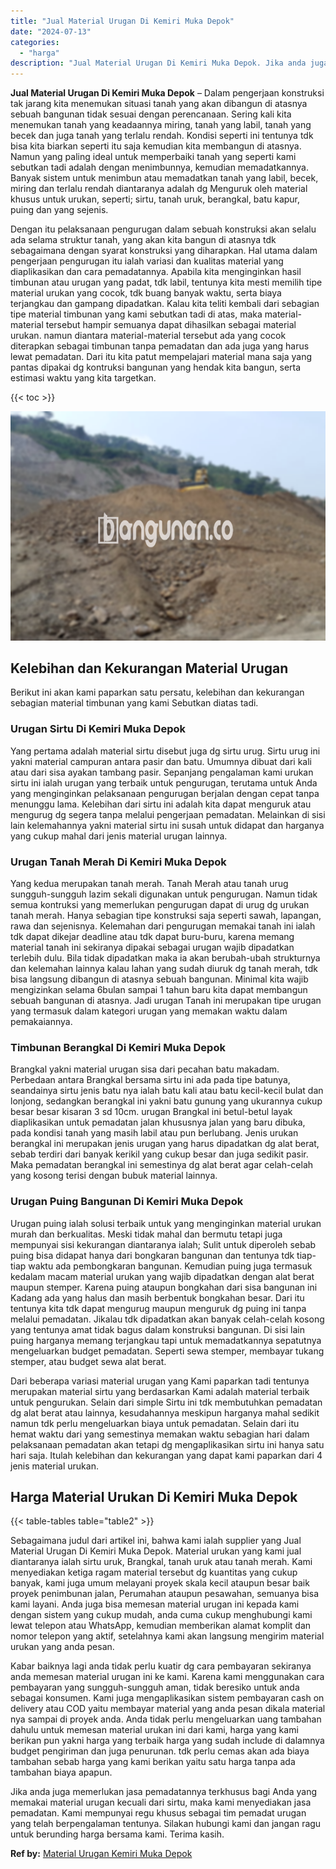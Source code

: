 ```yaml
---
title: "Jual Material Urugan Di Kemiri Muka Depok"
date: "2024-07-13"
categories: 
  - "harga"
description: "Jual Material Urugan Di Kemiri Muka Depok. Jika anda juga memerlukan jasa pemadatannya terkhusus bagi Anda yang memakai material urugan kecuali dari sirtu, m..."
---
```


**Jual Material Urugan Di Kemiri Muka Depok** – Dalam pengerjaan konstruksi tak jarang kita menemukan situasi tanah yang akan dibangun di atasnya sebuah bangunan tidak sesuai dengan perencanaan. Sering kali kita menemukan tanah yang keadaannya miring, tanah yang labil, tanah yang becek dan juga tanah yang terlalu rendah. Kondisi seperti ini tentunya tdk bisa kita biarkan seperti itu saja kemudian kita membangun di atasnya. Namun yang paling ideal untuk memperbaiki tanah yang seperti kami sebutkan tadi adalah dengan menimbunnya, kemudian memadatkannya. Banyak sistem untuk menimbun atau memadatkan tanah yang labil, becek, miring dan terlalu rendah diantaranya adalah dg Menguruk oleh material khusus untuk urukan, seperti; sirtu, tanah uruk, berangkal, batu kapur, puing dan yang sejenis.

Dengan itu pelaksanaan pengurugan dalam sebuah konstruksi akan selalu ada selama struktur tanah, yang akan kita bangun di atasnya tdk sebagaimana dengan syarat konstruksi yang diharapkan. Hal utama dalam pengerjaan pengurugan itu ialah variasi dan kualitas material yang diaplikasikan dan cara pemadatannya. Apabila kita menginginkan hasil timbunan atau urugan yang padat, tdk labil, tentunya kita mesti memilih tipe material urukan yang cocok, tdk buang banyak waktu, serta biaya terjangkau dan gampang dipadatkan. Kalau kita teliti kembali dari sebagian tipe material timbunan yang kami sebutkan tadi di atas, maka material-material tersebut hampir semuanya dapat dihasilkan sebagai material urukan. namun diantara material-material tersebut ada yang cocok diterapkan sebagai timbunan tanpa pemadatan dan ada juga yang harus lewat pemadatan. Dari itu kita patut mempelajari material mana saja yang pantas dipakai dg kontruksi bangunan yang hendak kita bangun, serta estimasi waktu yang kita targetkan.

{{< toc >}}

![Jual Material Urugan Di Kemiri Muka Depok](/images/jual-urugan-26.png)

## Kelebihan dan Kekurangan Material Urugan

Berikut ini akan kami paparkan satu persatu, kelebihan dan kekurangan sebagian material timbunan yang kami Sebutkan diatas tadi.

### Urugan Sirtu Di Kemiri Muka Depok

Yang pertama adalah material sirtu disebut juga dg sirtu urug. Sirtu urug ini yakni material campuran antara pasir dan batu. Umumnya dibuat dari kali atau dari sisa ayakan tambang pasir. Sepanjang pengalaman kami urukan sirtu ini ialah urugan yang terbaik untuk pengurugan, terutama untuk Anda yang menginginkan pelaksanaan pengurugan berjalan dengan cepat tanpa menunggu lama. Kelebihan dari sirtu ini adalah kita dapat menguruk atau mengurug dg segera tanpa melalui pengerjaan pemadatan. Melainkan di sisi lain kelemahannya yakni material sirtu ini susah untuk didapat dan harganya yang cukup mahal dari jenis material urugan lainnya.

### Urugan Tanah Merah Di Kemiri Muka Depok

Yang kedua merupakan tanah merah. Tanah Merah atau tanah urug sungguh-sungguh lazim sekali digunakan untuk pengurugan. Namun tidak semua kontruksi yang memerlukan pengurugan dapat di urug dg urukan tanah merah. Hanya sebagian tipe konstruksi saja seperti sawah, lapangan, rawa dan sejenisnya. Kelemahan dari pengurugan memakai tanah ini ialah tdk dapat dikejar deadline atau tdk dapat buru-buru, karena memang material tanah ini sekiranya dipakai sebagai urugan wajib dipadatkan terlebih dulu. Bila tidak dipadatkan maka ia akan berubah-ubah strukturnya dan kelemahan lainnya kalau lahan yang sudah diuruk dg tanah merah, tdk bisa langsung dibangun di atasnya sebuah bangunan. Minimal kita wajib mengizinkan selama 6bulan sampai 1 tahun baru kita dapat membangun sebuah bangunan di atasnya. Jadi urugan Tanah ini merupakan tipe urugan yang termasuk dalam kategori urugan yang memakan waktu dalam pemakaiannya.

### Timbunan Berangkal Di Kemiri Muka Depok

Brangkal yakni material urugan sisa dari pecahan batu makadam. Perbedaan antara Brangkal bersama sirtu ini ada pada tipe batunya, seandainya sirtu jenis batu nya ialah batu kali atau batu kecil-kecil bulat dan lonjong, sedangkan berangkal ini yakni batu gunung yang ukurannya cukup besar besar kisaran 3 sd 10cm. urugan Brangkal ini betul-betul layak diaplikasikan untuk pemadatan jalan khususnya jalan yang baru dibuka, pada kondisi tanah yang masih labil atau pun berlubang. Jenis urukan berangkal ini merupakan jenis urugan yang harus dipadatkan dg alat berat, sebab terdiri dari banyak kerikil yang cukup besar dan juga sedikit pasir. Maka pemadatan berangkal ini semestinya dg alat berat agar celah-celah yang kosong terisi dengan bubuk material lainnya.

### Urugan Puing Bangunan Di Kemiri Muka Depok

Urugan puing ialah solusi terbaik untuk yang menginginkan material urukan murah dan berkualitas. Meski tidak mahal dan bermutu tetapi juga mempunyai sisi kekurangan diantaranya ialah; Sulit untuk diperoleh sebab puing bisa didapat hanya dari bongkaran bangunan dan tentunya tdk tiap-tiap waktu ada pembongkaran bangunan. Kemudian puing juga termasuk kedalam macam material urukan yang wajib dipadatkan dengan alat berat maupun stemper. Karena puing ataupun bongkahan dari sisa bangunan ini Kadang ada yang halus dan masih berbentuk bongkahan besar. Dari itu tentunya kita tdk dapat mengurug maupun menguruk dg puing ini tanpa melalui pemadatan. Jikalau tdk dipadatkan akan banyak celah-celah kosong yang tentunya amat tidak bagus dalam konstruksi bangunan. Di sisi lain puing harganya memang terjangkau tapi untuk memadatkannya sepatutnya mengeluarkan budget pemadatan. Seperti sewa stemper, membayar tukang stemper, atau budget sewa alat berat.

Dari beberapa variasi material urugan yang Kami paparkan tadi tentunya merupakan material sirtu yang berdasarkan Kami adalah material terbaik untuk pengurukan. Selain dari simple Sirtu ini tdk membutuhkan pemadatan dg alat berat atau lainnya, kesudahannya meskipun harganya mahal sedikit namun tdk perlu mengeluarkan biaya untuk pemadatan. Selain dari itu hemat waktu dari yang semestinya memakan waktu sebagian hari dalam pelaksanaan pemadatan akan tetapi dg mengaplikasikan sirtu ini hanya satu hari saja. Itulah kelebihan dan kekurangan yang dapat kami paparkan dari 4 jenis material urukan.

## Harga Material Urukan Di Kemiri Muka Depok

{{< table-tables table="table2" >}}

Sebagaimana judul dari artikel ini, bahwa kami ialah supplier yang Jual Material Urugan Di Kemiri Muka Depok. Material urukan yang kami jual diantaranya ialah sirtu uruk, Brangkal, tanah uruk atau tanah merah. Kami menyediakan ketiga ragam material tersebut dg kuantitas yang cukup banyak, kami juga umum melayani proyek skala kecil ataupun besar baik proyek penimbunan jalan, Perumahan ataupun pesawahan, semuanya bisa kami layani. Anda juga bisa memesan material urugan ini kepada kami dengan sistem yang cukup mudah, anda cuma cukup menghubungi kami lewat telepon atau WhatsApp, kemudian memberikan alamat komplit dan nomor telepon yang aktif, setelahnya kami akan langsung mengirim material urukan yang anda pesan.

Kabar baiknya lagi anda tidak perlu kuatir dg cara pembayaran sekiranya anda memesan material urugan ini ke kami. Karena kami menggunakan cara pembayaran yang sungguh-sungguh aman, tidak beresiko untuk anda sebagai konsumen. Kami juga mengaplikasikan sistem pembayaran cash on delivery atau COD yaitu membayar material yang anda pesan dikala material nya sampai di proyek anda. Anda tidak perlu mengeluarkan uang tambahan dahulu untuk memesan material urukan ini dari kami, harga yang kami berikan pun yakni harga yang terbaik harga yang sudah include di dalamnya budget pengiriman dan juga penurunan. tdk perlu cemas akan ada biaya tambahan sebab harga yang kami berikan yaitu satu harga tanpa ada tambahan biaya apapun.

Jika anda juga memerlukan jasa pemadatannya terkhusus bagi Anda yang memakai material urugan kecuali dari sirtu, maka kami menyediakan jasa pemadatan. Kami mempunyai regu khusus sebagai tim pemadat urugan yang telah berpengalaman tentunya. Silakan hubungi kami dan jangan ragu untuk berunding harga bersama kami. Terima kasih.

**Ref by:** [Material Urugan Kemiri Muka Depok](https://id.wikipedia.org/wiki/Material)
